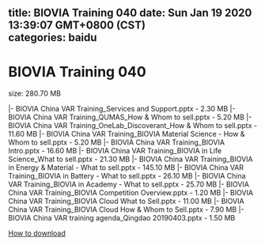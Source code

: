 
title: BIOVIA Training 040
date: Sun Jan 19 2020 13:39:07 GMT+0800 (CST)    
categories: baidu
---

# BIOVIA Training 040
size: 280.70 MB
 
 
|- BIOVIA China VAR Training_Services and Support.pptx - 2.30 MB
|- BIOVIA China VAR Training_QUMAS_How & Whom to sell.pptx - 5.20 MB
|- BIOVIA China VAR Training_OneLab_Discoverant_How & Whom to sell.pptx - 11.60 MB
|- BIOVIA China VAR Training_BIOVIA Material Science - How & Whom to sell.pptx - 5.20 MB
|- BIOVIA China VAR Training_BIOVIA Intro.pptx - 16.60 MB
|- BIOVIA China VAR Training_BIOVIA in Life Science_What to sell.pptx - 21.30 MB
|- BIOVIA China VAR Training_BIOVIA in Energy & Material - What to sell.pptx - 145.10 MB
|- BIOVIA China VAR Training_BIOVIA in Battery - What to sell.pptx - 26.10 MB
|- BIOVIA China VAR Training_BIOVIA in Academy - What to sell.pptx - 25.70 MB
|- BIOVIA China VAR Training_BIOVIA Competition Overview.pptx - 1.20 MB
|- BIOVIA China VAR Training_BIOVIA Cloud What to Sell.pptx - 11.00 MB
|- BIOVIA China VAR Training_BIOVIA Cloud How & Whom to Sell.pptx - 7.90 MB
|- BIOVIA China VAR training agenda_Qingdao 20190403.pptx - 1.50 MB

[How to download](https://bpcam.bemobtrk.com/go/2ceec3aa-1ca2-46d6-b9ff-aaa5c184517c?jno=5139)
